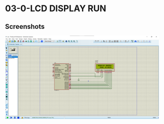# 03-0-LCD DISPLAY RUN
## Screenshots
![Screenshot 1](https://github.com/Gittecho/PIC-MicroController/blob/5f1167db88f60c8861b1aa52dba9ac29da029728/Resource/image0300.png)
